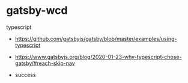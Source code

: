 # gatsby-wcd
typescript

- https://github.com/gatsbyjs/gatsby/blob/master/examples/using-typescript
- https://www.gatsbyjs.org/blog/2020-01-23-why-typescript-chose-gatsby/#reach-skip-nav

- success   